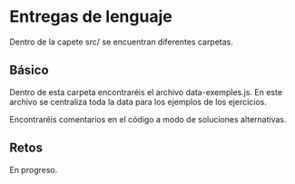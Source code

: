 # Entregas de lenguaje 

Dentro de la capete src/ se encuentran diferentes carpetas. 

## Básico

Dentro de esta carpeta encontraréis el archivo data-exemples.js. 
En este archivo se centraliza toda la data para los ejemplos de los ejercicios.

Encontraréis comentarios en el código a modo de soluciones alternativas. 

## Retos 

En progreso. 

